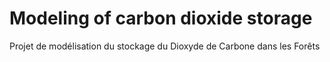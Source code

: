 # Modeling of carbon dioxide storage
Projet de modélisation du stockage du Dioxyde de Carbone dans les Forêts
